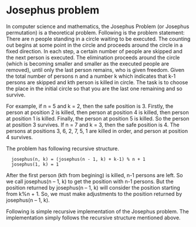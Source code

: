 # Josephus problem 
In computer science and mathematics, the Josephus Problem (or Josephus permutation) is a theoretical problem. Following is the problem statement:
There are n people standing in a circle waiting to be executed. The counting out begins at some point in the circle and proceeds around the circle in a fixed direction. In each step, a certain number of people are skipped and the next person is executed. The elimination proceeds around the circle (which is becoming smaller and smaller as the executed people are removed), until only the last person remains, who is given freedom. Given the total number of persons n and a number k which indicates that k-1 persons are skipped and kth person is killed in circle. The task is to choose the place in the initial circle so that you are the last one remaining and so survive.

For example, if n = 5 and k = 2, then the safe position is 3. Firstly, the person at position 2 is killed, then person at position 4 is killed, then person at position 1 is killed. Finally, the person at position 5 is killed. So the person at position 3 survives.
If n = 7 and k = 3, then the safe position is 4. The persons at positions 3, 6, 2, 7, 5, 1 are killed in order, and person at position 4 survives.

The problem has following recursive structure.
```
  josephus(n, k) = (josephus(n - 1, k) + k-1) % n + 1
  josephus(1, k) = 1
```
After the first person (kth from begining) is killed, n-1 persons are left. So we call josephus(n – 1, k) to get the position with n-1 persons. But the position returned by josephus(n – 1, k) will consider the position starting from k%n + 1. So, we must make adjustments to the position returned by josephus(n – 1, k).

Following is simple recursive implementation of the Josephus problem. The implementation simply follows the recursive structure mentioned above.

